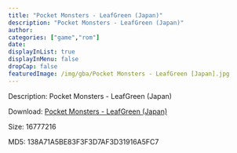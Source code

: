 ```yaml
---
title: "Pocket Monsters - LeafGreen (Japan)"
description: "Pocket Monsters - LeafGreen (Japan)"
author: 
categories: ["game","rom"]
date: 
displayInList: true
displayInMenu: false
dropCap: false
featuredImage: /img/gba/Pocket Monsters - LeafGreen [Japan].jpg
---
```


Description: Pocket Monsters - LeafGreen (Japan)

Download: <a style="text-decoration:underline;" href="https://mega.nz/#!KSR2QagD!WUUNoAwHEPe4WRkbA2P4_vYTMZDVyn-vgptwVAyorKE" target = "_blank" rel = "nofollow" > Pocket Monsters - LeafGreen (Japan)</a>

Size: 16777216

MD5: 138A71A5BE83F3F3D7AF3D31916A5FC7

